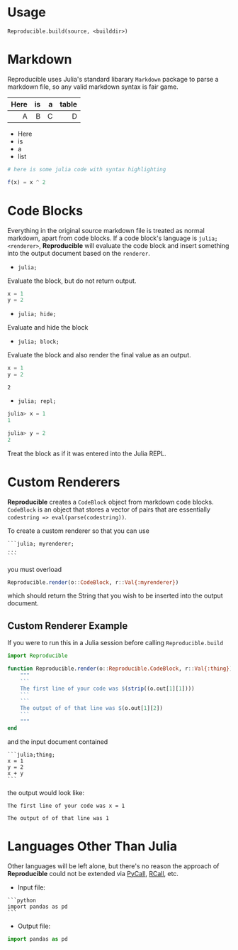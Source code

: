 # Usage

`Reproducible.build(source, <builddir>)`

# Markdown

Reproducible uses Julia's standard libarary `Markdown` package to parse a markdown file, so any  valid markdown syntax is fair game.

| Here |  is |   a | table |
| ----:| ---:| ---:| -----:|
|    A |   B |   C |     D |

  * Here
  * is
  * a
  * list

```julia
# here is some julia code with syntax highlighting

f(x) = x ^ 2
```

# Code Blocks

Everything in the original source markdown file is treated as normal markdown, apart from  code blocks.  If a code block's language is `julia; <renderer>`, **Reproducible** will  evaluate the code block and insert something into the output document based on the `renderer`.

  * `julia;`

Evaluate the block, but do not return output.

```julia
x = 1 
y = 2
```

  * `julia; hide;`

Evaluate and hide the block


  * `julia; block;`

Evaluate the block and also render the final value as an output.

```julia
x = 1 
y = 2
```

```
2
```

  * `julia; repl;`

```julia
julia> x = 1
1

julia> y = 2
2
```

Treat the block as if it was entered into the Julia REPL.

# Custom Renderers

**Reproducible** creates a `CodeBlock` object from markdown code blocks.  `CodeBlock` is an  object that stores a vector of pairs that are essentially `codestring => eval(parse(codestring))`.

To create a custom renderer so that you can use 

````
```julia; myrenderer;
...
```
````

you must overload

```julia
Reproducible.render(o::CodeBlock, r::Val{:myrenderer})
```

which should return the String that you wish to be inserted into the output document.

## Custom Renderer Example

If you were to run this in a Julia session before calling `Reproducible.build`

```julia
import Reproducible

function Reproducible.render(o::Reproducible.CodeBlock, r::Val{:thing})
    """
    ```
    The first line of your code was $(strip((o.out[1][1])))
    ```
    ```
    The output of of that line was $(o.out[1][2])
    ```
    """
end
```

and the input document contained

````
```julia;thing;
x = 1
y = 2
x + y
```
````

the output would look like:

```
The first line of your code was x = 1
```
```
The output of of that line was 1
```

# Languages Other Than Julia

Other languages will be left alone, but there's no reason the approach of **Reproducible** could not be extended via [PyCall](https://github.com/JuliaPy/PyCall.jl),  [RCall](https://github.com/JuliaInterop/RCall.jl), etc.

  * Input file:

````
```python
import pandas as pd
```
````

  * Output file:

```python
import pandas as pd
```


